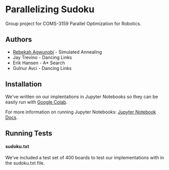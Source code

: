 
#  Parallelizing Sudoku 

Group project for COMS-3159 Parallel Optimization for Robotics. 


## Authors

- [Rebekah Agwunobi](https://github.com/rebekahagwunobi23) - Simulated Annealing 
- Jay Trevino - Dancing Links 
- Erik Hansen - A* Search 
- Gulnur Avci - Dancing Links 




## Installation 

We've written on our implentations in Jupyter Notebooks so they can be easily run with [Google Colab](https://colab.research.google.com/). 

For more information on running Jupyter Notebooks: 
[Jupyter Notebook Docs](https://jupyter-notebook.readthedocs.io/en/stable/). 



## Running Tests

#### sudoku.txt 
We've included a test set of 400 boards to test our implementations with in the sudoku.txt file. 

